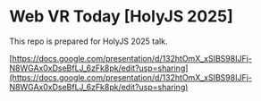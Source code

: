 # Web VR Today [HolyJS 2025] 

This repo is prepared for HolyJS 2025 talk. 

[https://docs.google.com/presentation/d/132htOmX_xSIBS98IJFj-N8WGAx0xDseBfLJ_6zFk8pk/edit?usp=sharing](https://docs.google.com/presentation/d/132htOmX_xSIBS98IJFj-N8WGAx0xDseBfLJ_6zFk8pk/edit?usp=sharing)
